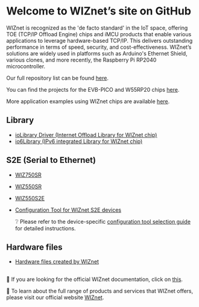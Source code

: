 # Welcome to WIZnet’s site on GitHub 

WIZnet is recognized as the 'de facto standard' in the IoT space, offering TOE (TCP/IP Offload Engine) chips and iMCU products that enable various applications to leverage hardware-based TCP/IP. This delivers outstanding performance in terms of speed, security, and cost-effectiveness. WIZnet’s solutions are widely used in platforms such as Arduino's Ethernet Shield, various clones, and more recently, the Raspberry Pi RP2040 microcontroller.

Our full repository list can be found [here](https://github.com/orgs/Wiznet/repositories).

You can find the projects for the EVB-PICO and W55RP20 chips [here](https://github.com/orgs/WIZnet-ioNIC/repositories).

More application examples using WIZnet chips are available [here](https://github.com/wiznetmaker).

## Library
* [ioLibrary Driver (Internet Offload Library for WIZnet chip)](https://github.com/Wiznet/ioLibrary_Driver)
* [io6Library (IPv6 integrated Library for WIZnet chip)](https://github.com/Wiznet/io6Library)

## S2E (Serial to Ethernet)
* [WIZ750SR](https://github.com/Wiznet/WIZ750SR)
* [WIZ550SR](https://github.com/Wiznet/WIZ550SR)
* [WIZ550S2E](https://github.com/Wiznet/WIZ550S2E)
  
* [Configuration Tool for WIZnet S2E devices](https://github.com/Wiznet/WIZnet-S2E-Tool-GUI)

  :grey_question: Please refer to the device-specific [configuration tool selection guide](https://docs.wiznet.io/Product/S2E-Module/serial-to-ethernet-guide) for detailed instructions.

## Hardware files
* [Hardware files created by WIZnet](https://github.com/Wiznet/Hardware-Files-of-WIZnet)

##
:page_facing_up: If you are looking for the official WIZnet documentation, click on [this](https://docs.wiznet.io/introduction).

:office: To learn about the full range of products and services that WIZnet offers, please visit our official website [WIZnet](https://wiznet.io/).
